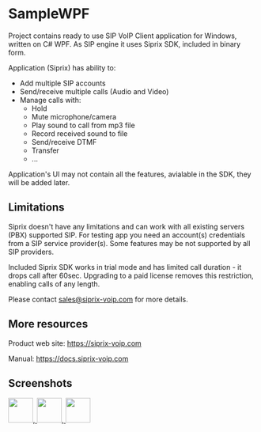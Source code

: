 # SampleWPF
Project contains ready to use SIP VoIP Client application for Windows, written on C# WPF.
As SIP engine it uses Siprix SDK, included in binary form.

Application (Siprix) has ability to:

- Add multiple SIP accounts
- Send/receive multiple calls (Audio and Video)
- Manage calls with:
   - Hold
   - Mute microphone/camera
   - Play sound to call from mp3 file
   - Record received sound to file
   - Send/receive DTMF
   - Transfer
   - ...

Application's UI may not contain all the features, avialable in the SDK, they will be added later.

## Limitations

Siprix doesn't have any limitations and can work with all existing servers (PBX) supported SIP.
For testing app you need an account(s) credentials from a SIP service provider(s).
Some features may be not supported by all SIP providers.

Included Siprix SDK works in trial mode and has limited call duration - it drops call after 60sec.
Upgrading to a paid license removes this restriction, enabling calls of any length.

Please contact [sales@siprix-voip.com](mailto:sales@siprix-voip.com) for more details.

## More resources

Product web site: https://siprix-voip.com

Manual: https://docs.siprix-voip.com


## Screenshots

<a href="https://docs.siprix-voip.com/screenshots/SampleWPF-Accounts.PNG"  title="Accounts screenshot">
<img src="https://docs.siprix-voip.com/screenshots/SampleWPF-Accounts_Mini.png" width="50"></a>,<a href="https://docs.siprix-voip.com/screenshots/SampleWPF-Calls.PNG"  title="Calls screenshot">
<img src="https://docs.siprix-voip.com/screenshots/SampleWPF-Calls_Mini.png" width="50"></a>,<a href="https://docs.siprix-voip.com/screenshots/SampleWPF-Logs.PNG"  title="Logs screenshot">
<img src="https://docs.siprix-voip.com/screenshots/SampleWPF-Logs_Mini.png" width="50"></a>